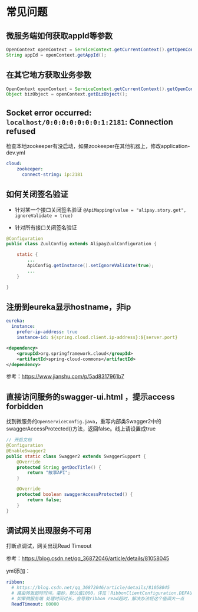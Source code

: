 # 常见问题

## 微服务端如何获取appId等参数

```java
OpenContext openContext = ServiceContext.getCurrentContext().getOpenContext();
String appId = openContext.getAppId();
```

## 在其它地方获取业务参数

```java
OpenContext openContext = ServiceContext.getCurrentContext().getOpenContext();
Object bizObject = openContext.getBizObject();
```

## Socket error occurred: `localhost/0:0:0:0:0:0:0:1:2181`: Connection refused

检查本地zookeeper有没启动，如果zookeeper在其他机器上，修改application-dev.yml

```yaml
cloud:
    zookeeper:
      connect-string: ip:2181
```

## 如何关闭签名验证

- 针对某一个接口关闭签名验证
`@ApiMapping(value = "alipay.story.get", ignoreValidate = true)`

- 针对所有接口关闭签名验证

```java
@Configuration
public class ZuulConfig extends AlipayZuulConfiguration {

    static {
        ...
        ApiConfig.getInstance().setIgnoreValidate(true);
        ...
    }

}
```

## 注册到eureka显示hostname，非ip

```yaml
eureka:
  instance:
    prefer-ip-address: true
    instance-id: ${spring.cloud.client.ip-address}:${server.port}
```

```xml
<dependency>
    <groupId>org.springframework.cloud</groupId>
    <artifactId>spring-cloud-commons</artifactId>
</dependency>
```

参考：https://www.jianshu.com/p/5ad8317961b7

## 直接访问服务的swagger-ui.html ，提示access forbidden

找到微服务的`OpenServiceConfig.java`，重写内部类Swagger2中的swaggerAccessProtected()方法，返回false。线上请设置成true

```java
// 开启文档
@Configuration
@EnableSwagger2
public static class Swagger2 extends SwaggerSupport {
    @Override
    protected String getDocTitle() {
        return "故事API";
    }

    @Override
    protected boolean swaggerAccessProtected() {
        return false;
    }
}
```

## 调试网关出现服务不可用

打断点调试，网关出现Read Timeout

参考：https://blog.csdn.net/qq_36872046/article/details/81058045

yml添加：

```yaml
ribbon:
  # https://blog.csdn.net/qq_36872046/article/details/81058045
  # 路由转发超时时间，毫秒，默认值1000，详见：RibbonClientConfiguration.DEFAULT_READ_TIMEOUT。
  # 如果微服务端 处理时间过长，会导致ribbon read超时，解决办法将这个值调大一点
  ReadTimeout: 60000
```